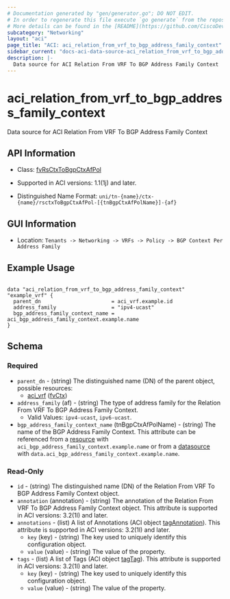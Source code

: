 ```yaml
---
# Documentation generated by "gen/generator.go"; DO NOT EDIT.
# In order to regenerate this file execute `go generate` from the repository root.
# More details can be found in the [README](https://github.com/CiscoDevNet/terraform-provider-aci/blob/master/README.md).
subcategory: "Networking"
layout: "aci"
page_title: "ACI: aci_relation_from_vrf_to_bgp_address_family_context"
sidebar_current: "docs-aci-data-source-aci_relation_from_vrf_to_bgp_address_family_context"
description: |-
  Data source for ACI Relation From VRF To BGP Address Family Context
---
```


# aci_relation_from_vrf_to_bgp_address_family_context #

Data source for ACI Relation From VRF To BGP Address Family Context

## API Information ##

* Class: [fvRsCtxToBgpCtxAfPol](https://pubhub.devnetcloud.com/media/model-doc-latest/docs/app/index.html#/objects/fvRsCtxToBgpCtxAfPol/overview)

* Supported in ACI versions: 1.1(1j) and later.

* Distinguished Name Format: `uni/tn-{name}/ctx-{name}/rsctxToBgpCtxAfPol-[{tnBgpCtxAfPolName}]-{af}`

## GUI Information ##

* Location: `Tenants -> Networking -> VRFs -> Policy -> BGP Context Per Address Family`

## Example Usage ##

```hcl

data "aci_relation_from_vrf_to_bgp_address_family_context" "example_vrf" {
  parent_dn                       = aci_vrf.example.id
  address_family                  = "ipv4-ucast"
  bgp_address_family_context_name = aci_bgp_address_family_context.example.name
}

```

## Schema ##

### Required ###

* `parent_dn` - (string) The distinguished name (DN) of the parent object, possible resources:
  - [aci_vrf](https://registry.terraform.io/providers/CiscoDevNet/aci/latest/docs/resources/vrf) ([fvCtx](https://pubhub.devnetcloud.com/media/model-doc-latest/docs/app/index.html#/objects/fvCtx/overview))
* `address_family` (af) - (string) The type of address family for the Relation From VRF To BGP Address Family Context.
  - Valid Values: `ipv4-ucast`, `ipv6-ucast`.
* `bgp_address_family_context_name` (tnBgpCtxAfPolName) - (string) The name of the BGP Address Family Context. This attribute can be referenced from a [resource](https://registry.terraform.io/providers/CiscoDevNet/aci/latest/docs/resources/bgp_address_family_context) with `aci_bgp_address_family_context.example.name` or from a [datasource](https://registry.terraform.io/providers/CiscoDevNet/aci/latest/docs/data-sources/bgp_address_family_context) with `data.aci_bgp_address_family_context.example.name`.

### Read-Only ###

* `id` - (string) The distinguished name (DN) of the Relation From VRF To BGP Address Family Context object.
* `annotation` (annotation) - (string) The annotation of the Relation From VRF To BGP Address Family Context object. This attribute is supported in ACI versions: 3.2(1l) and later.
* `annotations` - (list) A list of Annotations (ACI object [tagAnnotation](https://pubhub.devnetcloud.com/media/model-doc-latest/docs/app/index.html#/objects/tagAnnotation/overview)). This attribute is supported in ACI versions: 3.2(1l) and later.
    * `key` (key) - (string) The key used to uniquely identify this configuration object.
    * `value` (value) - (string) The value of the property.
* `tags` - (list) A list of Tags (ACI object [tagTag](https://pubhub.devnetcloud.com/media/model-doc-latest/docs/app/index.html#/objects/tagTag/overview)). This attribute is supported in ACI versions: 3.2(1l) and later.
    * `key` (key) - (string) The key used to uniquely identify this configuration object.
    * `value` (value) - (string) The value of the property.
